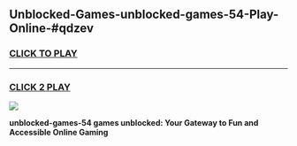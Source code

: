 
## Unblocked-Games-unblocked-games-54-Play-Online-#qdzev
<h3>
<a href="https://premium.freeplayer.one?title=unblocked-games-54&ref=27F">CLICK TO PLAY</a></h3>
<hr>

<h3>
<a href="https://premium.freeplayer.one?title=unblocked-games-54&ref=27F">CLICK 2 PLAY</a>
  
</h3>

<a href="https://premium.freeplayer.one?title=unblocked-games-54&ref=27F"><img src="https://clearcache.store/games.png"></a>


**unblocked-games-54 games unblocked: Your Gateway to Fun and Accessible Online Gaming**
